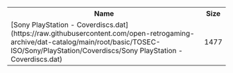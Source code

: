 <table>
<tr><th>Name</th><th>Size</th></tr>
<tr><td>
[Sony PlayStation - Coverdiscs.dat](https://raw.githubusercontent.com/open-retrogaming-archive/dat-catalog/main/root/basic/TOSEC-ISO/Sony/PlayStation/Coverdiscs/Sony PlayStation - Coverdiscs.dat)
</td><td>1477</td></tr>
</table>
